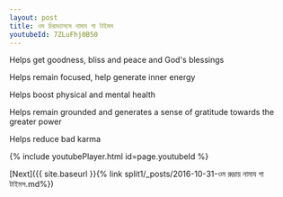 ```yaml
---
layout: post
title: ওম চিরাভ্যাসসে নামায গা টাইমস
youtubeId: 7ZLuFhj0B50
---
```

 
 
Helps get goodness, bliss and peace and God's blessings
 
Helps remain focused, help generate inner energy 
 
Helps boost physical and mental health 
 
Helps remain grounded and generates a sense of gratitude towards the greater power 
 
Helps reduce bad karma
 
 
 
 


{% include youtubePlayer.html id=page.youtubeId %}
 
[Next]({{ site.baseurl }}{% link  split1/_posts/2016-10-31-ওম রুদ্রায় নামায গা টাইমস.md%})
 
